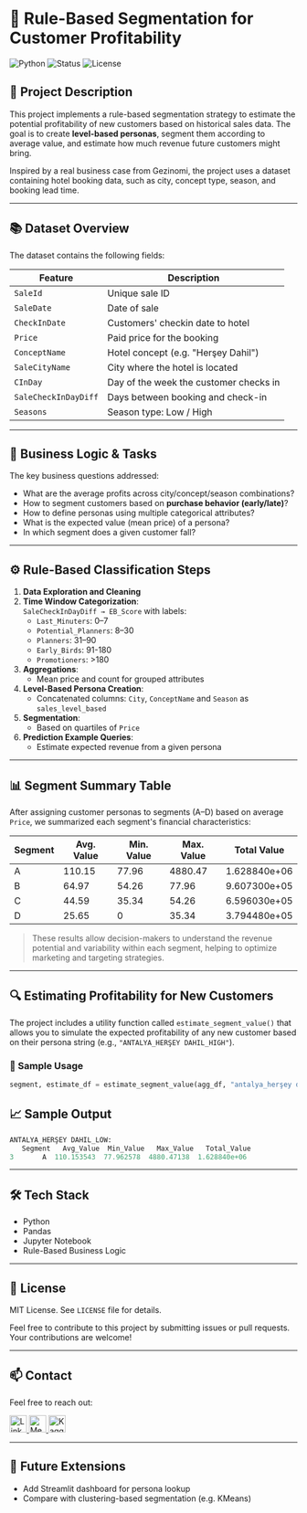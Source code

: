 # 🧠 Rule-Based Segmentation for Customer Profitability

![Python](https://img.shields.io/badge/Python-3.8%2B-blue)
![Status](https://img.shields.io/badge/Status-Completed-brightgreen)
![License](https://img.shields.io/badge/License-MIT-blue)

## 📌 Project Description

This project implements a rule-based segmentation strategy to estimate the potential profitability of new customers based on historical sales data. The goal is to create **level-based personas**, segment them according to average value, and estimate how much revenue future customers might bring.

Inspired by a real business case from Gezinomi, the project uses a dataset containing hotel booking data, such as city, concept type, season, and booking lead time.

---

## 📚 Dataset Overview

The dataset contains the following fields:

| Feature              | Description                                      |
|----------------------|--------------------------------------------------|
| `SaleId`             | Unique sale ID                                   |
| `SaleDate`           | Date of sale                                     |
| `CheckInDate`        | Customers' checkin date to hotel                 |
| `Price`              | Paid price for the booking                       |
| `ConceptName`        | Hotel concept (e.g. "Herşey Dahil")              |
| `SaleCityName`       | City where the hotel is located                  |
| `CInDay`             | Day of the week the customer checks in           |
| `SaleCheckInDayDiff` | Days between booking and check-in                |
| `Seasons`            | Season type: Low / High                          |


---

## 🧩 Business Logic & Tasks

The key business questions addressed:

- What are the average profits across city/concept/season combinations?
- How to segment customers based on **purchase behavior (early/late)**?
- How to define personas using multiple categorical attributes?
- What is the expected value (mean price) of a persona?
- In which segment does a given customer fall?

---

## ⚙️ Rule-Based Classification Steps

1. **Data Exploration and Cleaning**
2. **Time Window Categorization**:  
   `SaleCheckInDayDiff → EB_Score` with labels:  
   - `Last_Minuters`: 0–7  
   - `Potential_Planners`: 8–30  
   - `Planners`: 31–90  
   - `Early_Birds`: 91-180
   - `Promotioners`: >180
3. **Aggregations**:
   - Mean price and count for grouped attributes
4. **Level-Based Persona Creation**:
   - Concatenated columns: `City`, `ConceptName` and `Season` as `sales_level_based`
5. **Segmentation**:
   - Based on quartiles of `Price`
6. **Prediction Example Queries**:
   - Estimate expected revenue from a given persona

---


## 📊 Segment Summary Table

After assigning customer personas to segments (A–D) based on average `Price`, we summarized each segment's financial characteristics:

| Segment | Avg. Value | Min. Value | Max. Value | Total Value |
|---------|------------|------------|------------|--------------|
| A       | 110.15     | 77.96      | 4880.47    | 1.628840e+06 |
| B       | 64.97      | 54.26      | 77.96      | 9.607300e+05 |
| C       | 44.59      | 35.34      | 54.26      | 6.596030e+05 |
| D       | 25.65      | 0          | 35.34      | 3.794480e+05 |

> These results allow decision-makers to understand the revenue potential and variability within each segment, helping to optimize marketing and targeting strategies.

---

## 🔍 Estimating Profitability for New Customers

The project includes a utility function called `estimate_segment_value()` that allows you to simulate the expected profitability of any new customer based on their persona string (e.g., `"ANTALYA_HERŞEY DAHIL_HIGH"`).

### 🧪 Sample Usage

```python
segment, estimate_df = estimate_segment_value(agg_df, "antalya_herşey dahil_low") # Enter `persona` as your desire.
```

## 📈 Sample Output

```python
ANTALYA_HERŞEY DAHIL_LOW: 
   Segment   Avg_Value  Min_Value   Max_Value   Total_Value
3       A  110.153543  77.962578  4880.47138  1.628840e+06
```

---

## 🛠 Tech Stack

- Python
- Pandas
- Jupyter Notebook
- Rule-Based Business Logic

---

## 📄 License

MIT License. See `LICENSE` file for details.

Feel free to contribute to this project by submitting issues or pull requests. Your contributions are welcome!

---

## 📫 Contact

Feel free to reach out:

<p align="left">
  <a href="www.linkedin.com/in/fatih-eren-cetin" target="_blank"  rel="noopener noreferrer">
    <img src="https://img.shields.io/badge/LinkedIn-%230077B5.svg?&style=for-the-badge&logo=linkedin&logoColor=white" alt="LinkedIn" height="30" />
  </a>
  
  <a href="https://medium.com/@fecetinn" target="_blank"  rel="noopener noreferrer">
    <img src="https://img.shields.io/badge/Medium-12100E?style=for-the-badge&logo=medium&logoColor=white" alt="Medium" height="30" />
  </a>
  
  <a href="https://www.kaggle.com/fatiherencetin" target="_blank"  rel="noopener noreferrer">
    <img src="https://img.shields.io/badge/Kaggle-20BEFF?style=for-the-badge&logo=kaggle&logoColor=white" alt="Kaggle" height="30" />
  </a>
</p>

---

## 🔮 Future Extensions

- Add Streamlit dashboard for persona lookup
- Compare with clustering-based segmentation (e.g. KMeans)
